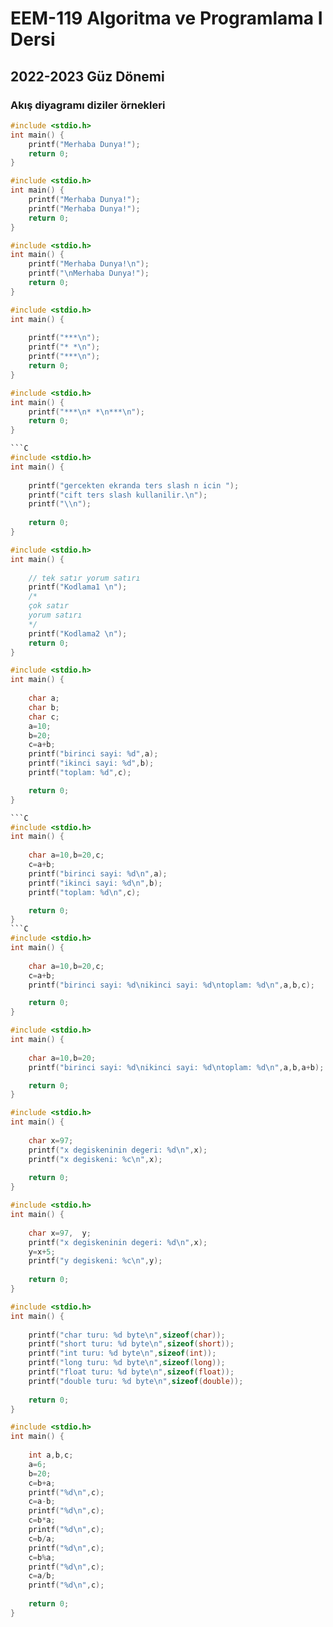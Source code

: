 # EEM-119 Algoritma ve Programlama I Dersi

## 2022-2023 Güz Dönemi

### Akış diyagramı diziler örnekleri

```C
#include <stdio.h>
int main() {
	printf("Merhaba Dunya!");	
    return 0;
}
```

```C
#include <stdio.h>
int main() {
	printf("Merhaba Dunya!");
	printf("Merhaba Dunya!");
	return 0;
}
```
```C
#include <stdio.h>
int main() {	
	printf("Merhaba Dunya!\n");
	printf("\nMerhaba Dunya!");
	return 0;
}
```

```C
#include <stdio.h>
int main() {
	
	printf("***\n");
	printf("* *\n");
	printf("***\n");
	return 0;
}

```


```C
#include <stdio.h>
int main() {
	printf("***\n* *\n***\n");
	return 0;
}

```C
#include <stdio.h>
int main() {
	
	printf("gercekten ekranda ters slash n icin ");
	printf("cift ters slash kullanilir.\n");
	printf("\\n");
	
	return 0;
}
```

```C
#include <stdio.h>
int main() {
	
	// tek satır yorum satırı
	printf("Kodlama1 \n");
	/*
	çok satır 
	yorum satırı
	*/
	printf("Kodlama2 \n");
	return 0;
}

```


```C
#include <stdio.h>
int main() {
	
	char a;
	char b;
	char c;
	a=10;
	b=20;
	c=a+b;
	printf("birinci sayi: %d",a);
	printf("ikinci sayi: %d",b);
	printf("toplam: %d",c);

	return 0;
}

```C
#include <stdio.h>
int main() {
	
	char a=10,b=20,c;
	c=a+b;
	printf("birinci sayi: %d\n",a);
	printf("ikinci sayi: %d\n",b);
	printf("toplam: %d\n",c);

	return 0;
}
```C
#include <stdio.h>
int main() {
	
	char a=10,b=20,c;
	c=a+b;
	printf("birinci sayi: %d\nikinci sayi: %d\ntoplam: %d\n",a,b,c);

	return 0;
}
```

```C
#include <stdio.h>
int main() {
	
	char a=10,b=20;
	printf("birinci sayi: %d\nikinci sayi: %d\ntoplam: %d\n",a,b,a+b);

	return 0;
}
```


```C
#include <stdio.h>
int main() {
	
	char x=97;
	printf("x degiskeninin degeri: %d\n",x);
	printf("x degiskeni: %c\n",x);
	
	return 0;
}
```


```C
#include <stdio.h>
int main() {
	
	char x=97,  y;
	printf("x degiskeninin degeri: %d\n",x);
	y=x+5;
	printf("y degiskeni: %c\n",y);
	
	return 0;
}
```



```C
#include <stdio.h>
int main() {
	
	printf("char turu: %d byte\n",sizeof(char));
	printf("short turu: %d byte\n",sizeof(short));
	printf("int turu: %d byte\n",sizeof(int));
	printf("long turu: %d byte\n",sizeof(long));
	printf("float turu: %d byte\n",sizeof(float));
	printf("double turu: %d byte\n",sizeof(double));
	
	return 0;
}
```

```C
#include <stdio.h>
int main() {
	
	int a,b,c;
	a=6;
	b=20;
	c=b+a;
	printf("%d\n",c);
	c=a-b;
	printf("%d\n",c);
	c=b*a;
	printf("%d\n",c);
	c=b/a;
	printf("%d\n",c);
	c=b%a;
	printf("%d\n",c);
	c=a/b;
	printf("%d\n",c);
	
	return 0;
}
```

